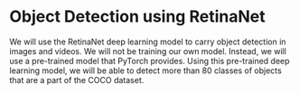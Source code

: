 # Object Detection using RetinaNet
We will use the RetinaNet deep learning model to carry object detection in images and videos. We will not be training our own model. Instead, we will use a pre-trained model that PyTorch provides. Using this pre-trained deep learning model, we will be able to detect more than 80 classes of objects that are a part of the COCO dataset.
